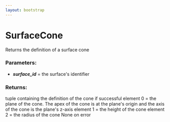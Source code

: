 ```yaml
---
layout: bootstrap
---
```


# SurfaceCone

Returns the definition of a surface cone
          

### Parameters:

- ***surface_id*** = the surface's identifier
        

### Returns:


tuple containing the definition of the cone if successful
  element 0 = the plane of the cone. The apex of the cone is at the
      plane's origin and the axis of the cone is the plane's z-axis
  element 1 = the height of the cone
  element 2 = the radius of the cone
None on error
        


